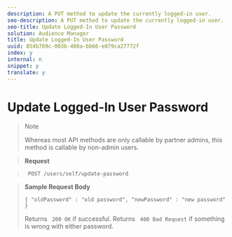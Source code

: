 ```yaml
---
description: A PUT method to update the currently logged-in user.
seo-description: A PUT method to update the currently logged-in user.
seo-title: Update Logged-In User Password
solution: Audience Manager
title: Update Logged-In User Password
uuid: 854b769c-003b-408a-bb66-e079ca27772f
index: y
internal: n
snippet: y
translate: y
---
```


# Update Logged-In User Password



>>[!NOTE]
>>
>>Whereas most API methods are only callable by partner admins, this method is callable by non-admin users.
>


>**Request** 

>` POST /users/self/update-password` 

>**Sample Request Body** 
>
>```
>{ "oldPassword" : "old password", "newPassword" : "new password" }
>```
>Returns ` 200 OK` if successful. Returns ` 400 Bad Request` if something is wrong with either password. 
